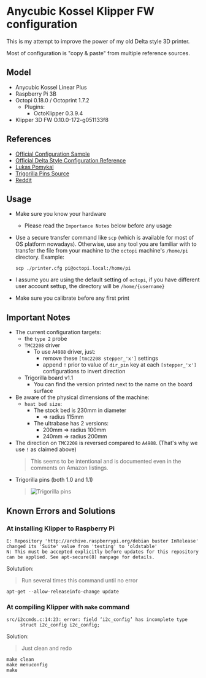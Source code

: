# Anycubic Kossel Klipper FW configuration

This is my attempt to improve the power of my old Delta style 3D printer.

Most of configuration is "copy & paste" from multiple reference sources.

## Model

- Anycubic Kossel Linear Plus
- Raspberry Pi 3B
- Octopi 0.18.0 / Octoprint 1.7.2
  - Plugins:
    - OctoKlipper 0.3.9.4
- Klipper 3D FW O.10.0-172-g051133f8

## References

- [Official Configuration Sample](https://github.com/Klipper3d/klipper/blob/master/config/printer-anycubic-kossel-plus-2017.cfg)
- [Official Delta Style Configuration Reference](https://www.klipper3d.org/Config_Reference.html#linear-delta-kinematics)
- [Lukas Pomykal](https://www.lpomykal.cz/anycubic-kossel-klipper-configuration/)
- [Trigorilla Pins Source](https://cdn.thingiverse.com/assets/32/8c/6d/ab/5b/TriGoRiLLa_PINs.pdf)
- [Reddit](https://www.reddit.com/r/3Dprinting/comments/annkph/mks_14_from_a4988_to_tmc2208_stepper_motor/)

## Usage

- Make sure you know your hardware
  - Please read the `Importance Notes` below before any usage
- Use a secure transfer command like `scp` (which is available for most of OS platform nowadays). Otherwise, use any tool you are familiar with to transfer the file from your machine to the `octopi` machine's `/home/pi` directory. Example:

  ```shell
  scp ./printer.cfg pi@octopi.local:/home/pi
  ```

- I assume you are using the default setting of `octopi`, if you have different user account settup, the directory will be `/home/{username}`
- Make sure you calibrate before any first print

## Important Notes

- The current configuration targets:
  - the `type 2` probe
  - `TMC2208` driver
    - To use `A4988` driver, just:
      - remove these `[tmc2208 stepper_'x']` settings
      - append `!` prior to value of `dir_pin` key at each `[stepper_'x']` configurations to invert direction
  - Trigorilla board v1.1
    - You can find the version printed next to the name on the board surface
- Be aware of the physical dimensions of the machine:
  - `heat bed size`:
    - The stock bed is 230mm in diameter
      - => radius 115mm
    - The ultrabase has 2 versions:
      - 200mm => radius 100mm
      - 240mm => radius 200mm
- The direction on `TMC2208` is reversed compared to `A4988`. (That's why we use `!` as claimed above)
  > This seems to be intentional and is documented even in the comments on Amazon listings.
- Trigorilla pins (both 1.0 and 1.1)
  > ![Trigorilla pins]('./assets/img/trigorilla_pins.pngassets/img/trigorilla_pins.png')

## Known Errors and Solutions

### At installing Klipper to Raspberry Pi

```shell
E: Repository 'http://archive.raspberrypi.org/debian buster InRelease' changed its 'Suite' value from 'testing' to 'oldstable'
N: This must be accepted explicitly before updates for this repository can be applied. See apt-secure(8) manpage for details.
```

Solutution:
> Run several times this command until no error

```shell
apt-get --allow-releaseinfo-change update
```

### At compiling Klipper with `make` command

```shell
src/i2ccmds.c:14:23: error: field ‘i2c_config’ has incomplete type
     struct i2c_config i2c_config;
```

Solution:
> Just clean and redo

```shell
make clean
make menuconfig
make
```
